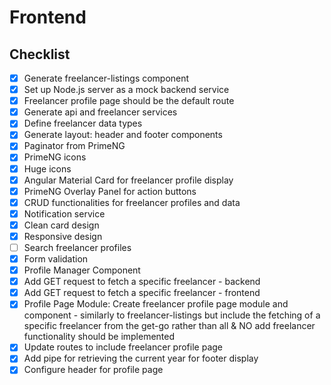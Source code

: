 # Frontend

## Checklist

- [x] Generate freelancer-listings component
- [x] Set up Node.js server as a mock backend service
- [x] Freelancer profile page should be the default route
- [x] Generate api and freelancer services
- [x] Define freelancer data types
- [x] Generate layout: header and footer components
- [x] Paginator from PrimeNG
- [x] PrimeNG icons
- [x] Huge icons
- [x] Angular Material Card for freelancer profile display
- [x] PrimeNG Overlay Panel for action buttons
- [x] CRUD functionalities for freelancer profiles and data
- [x] Notification service
- [x] Clean card design
- [x] Responsive design
- [ ] Search freelancer profiles
- [x] Form validation
- [x] Profile Manager Component
- [x] Add GET request to fetch a specific freelancer - backend
- [x] Add GET request to fetch a specific freelancer - frontend
- [x] Profile Page Module: Create freelancer profile page module and component - similarly to freelancer-listings but include the fetching of a specific freelancer from the get-go rather than all & NO add freelancer functionality should be implemented
- [x] Update routes to include freelancer profile page
- [x] Add pipe for retrieving the current year for footer display
- [x] Configure header for profile page
